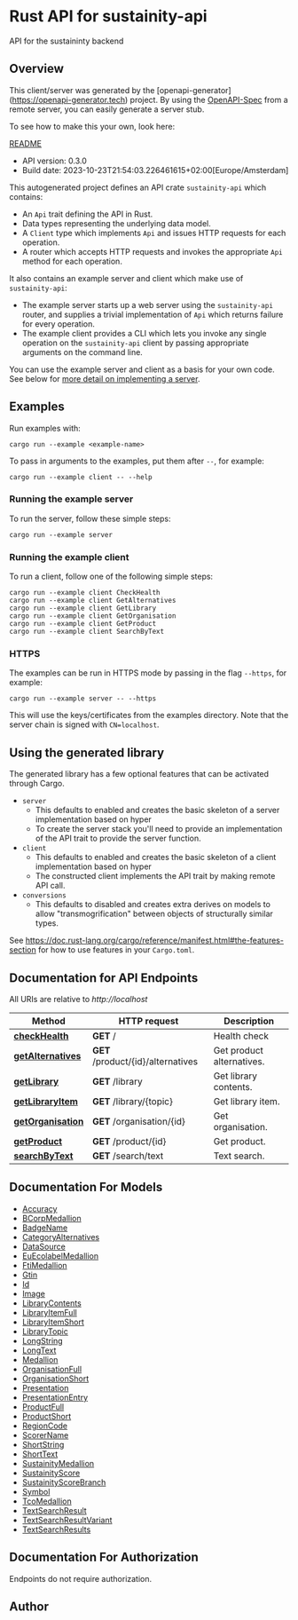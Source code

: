 # Rust API for sustainity-api

API for the sustaininty backend


## Overview

This client/server was generated by the [openapi-generator]
(https://openapi-generator.tech) project.  By using the
[OpenAPI-Spec](https://github.com/OAI/OpenAPI-Specification) from a remote
server, you can easily generate a server stub.

To see how to make this your own, look here:

[README]((https://openapi-generator.tech))

- API version: 0.3.0
- Build date: 2023-10-23T21:54:03.226461615+02:00[Europe/Amsterdam]



This autogenerated project defines an API crate `sustainity-api` which contains:
* An `Api` trait defining the API in Rust.
* Data types representing the underlying data model.
* A `Client` type which implements `Api` and issues HTTP requests for each operation.
* A router which accepts HTTP requests and invokes the appropriate `Api` method for each operation.

It also contains an example server and client which make use of `sustainity-api`:

* The example server starts up a web server using the `sustainity-api`
    router, and supplies a trivial implementation of `Api` which returns failure
    for every operation.
* The example client provides a CLI which lets you invoke
    any single operation on the `sustainity-api` client by passing appropriate
    arguments on the command line.

You can use the example server and client as a basis for your own code.
See below for [more detail on implementing a server](#writing-a-server).

## Examples

Run examples with:

```
cargo run --example <example-name>
```

To pass in arguments to the examples, put them after `--`, for example:

```
cargo run --example client -- --help
```

### Running the example server
To run the server, follow these simple steps:

```
cargo run --example server
```

### Running the example client
To run a client, follow one of the following simple steps:

```
cargo run --example client CheckHealth
cargo run --example client GetAlternatives
cargo run --example client GetLibrary
cargo run --example client GetOrganisation
cargo run --example client GetProduct
cargo run --example client SearchByText
```

### HTTPS
The examples can be run in HTTPS mode by passing in the flag `--https`, for example:

```
cargo run --example server -- --https
```

This will use the keys/certificates from the examples directory. Note that the
server chain is signed with `CN=localhost`.

## Using the generated library

The generated library has a few optional features that can be activated through Cargo.

* `server`
    * This defaults to enabled and creates the basic skeleton of a server implementation based on hyper
    * To create the server stack you'll need to provide an implementation of the API trait to provide the server function.
* `client`
    * This defaults to enabled and creates the basic skeleton of a client implementation based on hyper
    * The constructed client implements the API trait by making remote API call.
* `conversions`
    * This defaults to disabled and creates extra derives on models to allow "transmogrification" between objects of structurally similar types.

See https://doc.rust-lang.org/cargo/reference/manifest.html#the-features-section for how to use features in your `Cargo.toml`.

## Documentation for API Endpoints

All URIs are relative to *http://localhost*

Method | HTTP request | Description
------------- | ------------- | -------------
[**checkHealth**](docs/default_api.md#checkHealth) | **GET** / | Health check
[**getAlternatives**](docs/default_api.md#getAlternatives) | **GET** /product/{id}/alternatives | Get product alternatives.
[**getLibrary**](docs/default_api.md#getLibrary) | **GET** /library | Get library contents.
[**getLibraryItem**](docs/default_api.md#getLibraryItem) | **GET** /library/{topic} | Get library item.
[**getOrganisation**](docs/default_api.md#getOrganisation) | **GET** /organisation/{id} | Get organisation.
[**getProduct**](docs/default_api.md#getProduct) | **GET** /product/{id} | Get product.
[**searchByText**](docs/default_api.md#searchByText) | **GET** /search/text | Text search.


## Documentation For Models

 - [Accuracy](docs/Accuracy.md)
 - [BCorpMedallion](docs/BCorpMedallion.md)
 - [BadgeName](docs/BadgeName.md)
 - [CategoryAlternatives](docs/CategoryAlternatives.md)
 - [DataSource](docs/DataSource.md)
 - [EuEcolabelMedallion](docs/EuEcolabelMedallion.md)
 - [FtiMedallion](docs/FtiMedallion.md)
 - [Gtin](docs/Gtin.md)
 - [Id](docs/Id.md)
 - [Image](docs/Image.md)
 - [LibraryContents](docs/LibraryContents.md)
 - [LibraryItemFull](docs/LibraryItemFull.md)
 - [LibraryItemShort](docs/LibraryItemShort.md)
 - [LibraryTopic](docs/LibraryTopic.md)
 - [LongString](docs/LongString.md)
 - [LongText](docs/LongText.md)
 - [Medallion](docs/Medallion.md)
 - [OrganisationFull](docs/OrganisationFull.md)
 - [OrganisationShort](docs/OrganisationShort.md)
 - [Presentation](docs/Presentation.md)
 - [PresentationEntry](docs/PresentationEntry.md)
 - [ProductFull](docs/ProductFull.md)
 - [ProductShort](docs/ProductShort.md)
 - [RegionCode](docs/RegionCode.md)
 - [ScorerName](docs/ScorerName.md)
 - [ShortString](docs/ShortString.md)
 - [ShortText](docs/ShortText.md)
 - [SustainityMedallion](docs/SustainityMedallion.md)
 - [SustainityScore](docs/SustainityScore.md)
 - [SustainityScoreBranch](docs/SustainityScoreBranch.md)
 - [Symbol](docs/Symbol.md)
 - [TcoMedallion](docs/TcoMedallion.md)
 - [TextSearchResult](docs/TextSearchResult.md)
 - [TextSearchResultVariant](docs/TextSearchResultVariant.md)
 - [TextSearchResults](docs/TextSearchResults.md)


## Documentation For Authorization
Endpoints do not require authorization.


## Author



